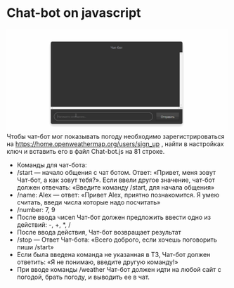 # Chat-bot on javascript
![](https://github.com/ilpol/Chat-bot_javascript/blob/master/chat-bot.gif)
Чтобы чат-бот мог показывать погоду необходимо зарегистрироваться на https://home.openweathermap.org/users/sign_up , найти в настройках ключ и вставить его в файл Chat-bot.js на 81 строке. <br/>

- Команды для чат-бота:<br/>
 - /start — начало общения с чат ботом. Ответ: «Привет, меня зовут Чат-бот, а как зовут тебя?». Если ввели другое значение, чат-бот должен отвечать: «Введите команду /start, для начала общения»<br/>
 - /name: Alex — ответ: «Привет Alex, приятно познакомится. Я умею считать, введи числа которые надо посчитать»<br/>
 - /number: 7, 9<br/>
 - После ввода чисел Чат-бот должен предложить ввести одно из действий: -, +, *, /<br/>
 - После ввода действия, Чат-бот возвращает результат<br/>
 - /stop — Ответ Чат-бота: «Всего доброго, если хочешь поговорить пиши /start»<br/>
- Если была введена команда не указанная в ТЗ, Чат-бот должен ответить: «Я не понимаю, введите другую команду!»
- При вводе команды /weather Чат-бот должен идти на любой сайт с погодой, брать погоду, и выводить ее в чат.
